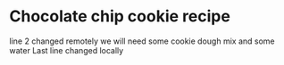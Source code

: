# Chocolate chip cookie recipe
line 2 changed remotely
we will need some cookie dough mix and some water
Last line changed locally
